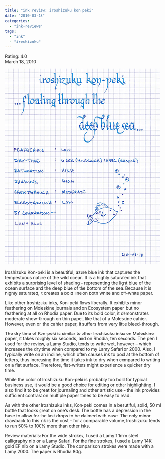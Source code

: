 ```yaml
---
title: "ink review: iroshizuku kon peki"
date: "2010-03-18"
categories: 
  - "ink-reviews"
tags: 
  - "ink"
  - "iroshizuku"
---
```


Rating: 4.0  
March 18, 2010

![](kon-peki.jpg)
  
Iroshizuku Kon-peki is a beautiful, azure blue ink that captures the tempestuous nature of the wild ocean. It is a highly saturated ink that exhibits a surprising level of shading – representing the light blue of the ocean surface and the deep blue of the bottom of the sea. Because it is highly saturated, it creates a bold line on both white and off-white paper.

Like other Iroshizuku inks, Kon-peki flows liberally. It exhibits minor feathering on Moleskine journals and on Ecosystem paper, but no feathering at all on Rhodia paper. Due to its bold color, it demonstrates moderate show-through on thin paper, like that of a Moleskine cahier. However, even on the cahier paper, it suffers from very little bleed-through.

The dry time of Kon-peki is similar to other Iroshizuku inks: on Moleskine paper, it takes roughly six seconds, and on Rhodia, ten seconds. The pen I used for the review, a Lamy Studio, tends to write wet, however – which increases the dry time when compared to my Lamy Safari or 2000. Also, I typically write on an incline, which often causes ink to pool at the bottom of letters, thus increasing the time it takes ink to dry when compared to writing on a flat surface. Therefore, flat-writers might experience a quicker dry time.

While the color of Iroshizuku Kon-peki is probably too bold for typical business use, it would be a good choice for editing or other highlighting. I also find it to be great for journaling and other artistic use – the ink provides sufficient contrast on multiple paper tones to be easy to read.

As with the other Iroshizuku inks, Kon-peki comes in a beautiful, solid, 50 ml bottle that looks great on one’s desk. The bottle has a depression in the base to allow for the last drops to be claimed with ease. The only minor drawback to this ink is the cost – for a comparable volume, Iroshizuku tends to run 50% to 100% more than other inks.

Review materials: For the wide strokes, I used a Lamy 1.1mm steel calligraphy nib on a Lamy Safari. For the fine strokes, I used a Lamy 14K gold EF nib on a Lamy Studio. The comparison strokes were made with a Lamy 2000. The paper is Rhodia 80g.
